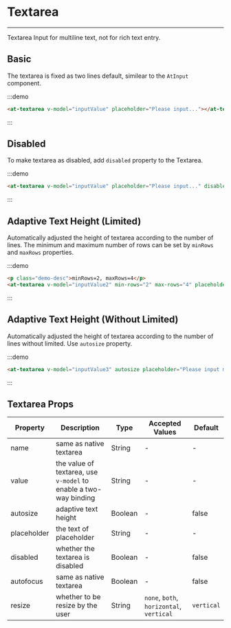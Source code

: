 
# Textarea

----

Textarea Input for multiline text, not for rich text entry.

## Basic

The textarea is fixed as two lines default, similear to the `AtInput` component.

:::demo
```html
<at-textarea v-model="inputValue" placeholder="Please input..."></at-textarea>
```
:::

## Disabled

To make textarea as disabled, add `disabled` property to the Textarea.

:::demo
```html
<at-textarea v-model="inputValue" placeholder="Please input..." disabled></at-textarea>
```
:::

## Adaptive Text Height (Limited)

Automatically adjusted the height of textarea according to the number of lines. The minimum and maximum number of rows can be set by `minRows` and `maxRows` properties.

:::demo
```html
<p class="demo-desc">minRows=2, maxRows=4</p>
<at-textarea v-model="inputValue2" min-rows="2" max-rows="4" placeholder="Please input multiline text..."></at-textarea>
```
:::

## Adaptive Text Height (Without Limited)

Automatically adjusted the height of textarea according to the number of lines without limited. Use `autosize` property.

:::demo
```html
<at-textarea v-model="inputValue3" autosize placeholder="Please input multiline text..."></at-textarea>
```
:::

## Textarea Props

| Property      | Description          | Type      | Accepted Values                           | Default  |
|---------- |-------------- |---------- |--------------------------------  |-------- |
| name | same as native textarea | String | - | - |
| value | the value of textarea, use `v-model` to enable a two-way binding | String | - | - |
| autosize | adaptive text height | Boolean | - | false |
| placeholder | the text of placeholder | String | - | - |
| disabled | whether the textarea is disabled | Boolean | - | false |
| autofocus | same as native textarea | Boolean | - | false |
| resize | whether to be resize by the user | String | `none`, `both`, `horizontal`, `vertical`  | `vertical` |

<script>
export default {
  data() {
    return {
      inputValue: '',
      inputValue2: '',
      inputValue3: ''
    }
  }
}
</script>

<style lang="scss" scoped>
  .at-textarea {
    & + .at-textarea {
      margin-top: 15px;
    }
  }
</style>
